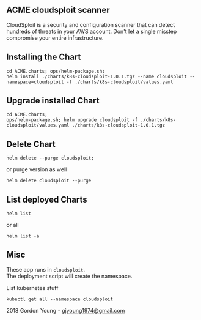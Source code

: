 ## ACME cloudsploit scanner
CloudSploit is a security and configuration scanner that can detect hundreds of threats in your AWS account. Don't let a single misstep compromise your entire infrastructure.
## Installing the Chart

```
cd ACME.charts; ops/helm-package.sh;
helm install ./charts/k8s-cloudsploit-1.0.1.tgz --name cloudsploit --namespace=cloudsploit -f ./charts/k8s-cloudsploit/values.yaml
```

## Upgrade installed Chart

```
cd ACME.charts;
ops/helm-package.sh; helm upgrade cloudsploit -f ./charts/k8s-cloudsploit/values.yaml ./charts/k8s-cloudsploit-1.0.1.tgz
```

## Delete Chart

```
helm delete --purge cloudsploit;
```
or purge version as well
```
helm delete cloudsploit --purge
```

## List deployed Charts

```
helm list
```
or all
```
helm list -a
```

## Misc

These app runs in `cloudsploit`.    
The deployment script will create the namespace.


List kubernetes stuff   
```
kubectl get all --namespace cloudsploit 
```

2018 Gordon Young - gjyoung1974@gmail.com
